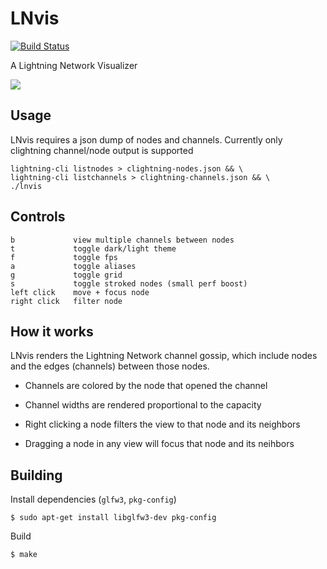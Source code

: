 
# LNvis

[![Build Status](https://travis-ci.org/jb55/lnvis.svg)](https://travis-ci.org/jb55/lnvis)

A Lightning Network Visualizer

<!-- <img src="https://jb55.com/s/abe49a248360d41c.png"/> -->
<img src="https://jb55.com/s/a50cb0ae69cd2032.png"/>

## Usage

LNvis requires a json dump of nodes and channels. Currently only clightning
channel/node output is supported

    lightning-cli listnodes > clightning-nodes.json && \
    lightning-cli listchannels > clightning-channels.json && \
    ./lnvis
    

## Controls

```
b             view multiple channels between nodes
t             toggle dark/light theme
f             toggle fps
a             toggle aliases
g             toggle grid
s             toggle stroked nodes (small perf boost)
left click    move + focus node
right click   filter node
```

## How it works

LNvis renders the Lightning Network channel gossip, which include nodes and the
edges (channels) between those nodes.

* Channels are colored by the node that opened the channel

* Channel widths are rendered proportional to the capacity

* Right clicking a node filters the view to that node and its neighbors

* Dragging a node in any view will focus that node and its neihbors

## Building

Install dependencies (`glfw3`, `pkg-config`)

    $ sudo apt-get install libglfw3-dev pkg-config

Build

    $ make
